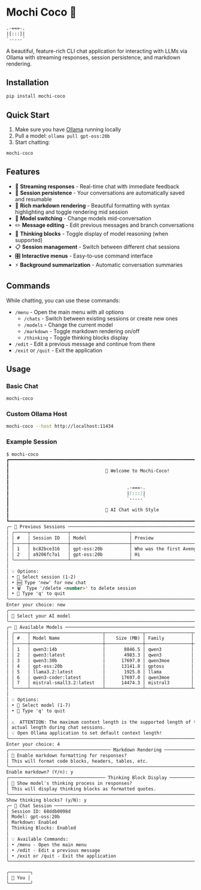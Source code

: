# Mochi Coco 🍡

```bash
.-===-.
|[:::]|
`-----´
```

A beautiful, feature-rich CLI chat application for interacting with LLMs via Ollama with streaming responses, session persistence, and markdown rendering.

## Installation

```bash
pip install mochi-coco
```

## Quick Start

1. Make sure you have [Ollama](https://ollama.com) running locally
2. Pull a model: `ollama pull gpt-oss:20b`
3. Start chatting:

```bash
mochi-coco
```

## Features

- 🚀 **Streaming responses** - Real-time chat with immediate feedback
- 💾 **Session persistence** - Your conversations are automatically saved and resumable
- 🎨 **Rich markdown rendering** - Beautiful formatting with syntax highlighting and toggle rendering mid session
- 🔄 **Model switching** - Change models mid-conversation
- ✏️ **Message editing** - Edit previous messages and branch conversations
- 🧠 **Thinking blocks** - Toggle display of model reasoning (when supported)
- 📋 **Session management** - Switch between different chat sessions
- 🎛️ **Interactive menus** - Easy-to-use command interface
- ⚡ **Background summarization** - Automatic conversation summaries

## Commands

While chatting, you can use these commands:

- `/menu` - Open the main menu with all options
  - `/chats` - Switch between existing sessions or create new ones
  - `/models` - Change the current model
  - `/markdown` - Toggle markdown rendering on/off
  - `/thinking` - Toggle thinking blocks display
- `/edit` - Edit a previous message and continue from there
- `/exit` or `/quit` - Exit the application

## Usage

### Basic Chat
```bash
mochi-coco
```

### Custom Ollama Host
```bash
mochi-coco --host http://localhost:11434
```

### Example Session
```markdown
$ mochi-coco
┏━━━━━━━━━━━━━━━━━━━━━━━━━━━━━━━━━━━━━━━━━━━━━━━━━━━━━━━━━━━━━━━━━━━━━━━━━━━━━━━━━━━━━━━━━━━━━━━━━┓
┃                                                                                                 ┃
┃                                    🍡 Welcome to Mochi-Coco!                                    ┃
┃                                                                                                 ┃
┃                                                                                                 ┃
┃                                            .-===-.                                              ┃
┃                                            |[:::]|                                              ┃
┃                                            `-----´                                              ┃
┃                                                                                                 ┃
┃                                    🤖 AI Chat with Style                                        ┃
┃                                                                                                 ┃
┗━━━━━━━━━━━━━━━━━━━━━━━━━━━━━━━━━━━━━━━━━━━━━━━━━━━━━━━━━━━━━━━━━━━━━━━━━━━━━━━━━━━━━━━━━━━━━━━━━┛
╭─ 💬 Previous Sessions ──────────────────────────────────────────────────────────────────────────╮
│ ╭─────┬──────────────┬──────────────────────┬─────────────────────────────────────┬──────────╮  │
│ │ #   │ Session ID   │ Model                │ Preview                             │ Messages │  │
│ ├─────┼──────────────┼──────────────────────┼─────────────────────────────────────┼──────────┤  │
│ │ 1   │ bc82bce316   │ gpt-oss:20b          │ Who was the first Avenger?          │    2     │  │
│ │ 2   │ a9206fc7a1   │ gpt-oss:20b          │ Hi                                  │    2     │  │
│ ╰─────┴──────────────┴──────────────────────┴─────────────────────────────────────┴──────────╯  │
│                                                                                                 │
│ 💡 Options:                                                                                     │
│ • 📝 Select session (1-2)                                                                       │
│ • 🆕 Type 'new' for new chat                                                                    │
│ • 🗑️  Type '/delete <number>' to delete session                                                  │
│ • 👋 Type 'q' to quit                                                                           │
╰─────────────────────────────────────────────────────────────────────────────────────────────────╯
Enter your choice: new
╭─────────────────────────────────────────────────────────────────────────────────────────────────╮
│ 🤖 Select your AI model                                                                         │
╰─────────────────────────────────────────────────────────────────────────────────────────────────╯
╭─ 🤖 Available Models ───────────────────────────────────────────────────────────────────────────╮
│ ╭─────┬───────────────────────────┬──────────────┬─────────────────┬──────────────╮             │
│ │ #   │ Model Name                │    Size (MB) │ Family          │ Max. Context │             │
│ ├─────┼───────────────────────────┼──────────────┼─────────────────┼──────────────┤             │
│ │ 1   │ qwen3:14b                 │       8846.5 │ qwen3           │        40960 │             │
│ │ 2   │ qwen3:latest              │       4983.3 │ qwen3           │        40960 │             │
│ │ 3   │ qwen3:30b                 │      17697.0 │ qwen3moe        │       262144 │             │
│ │ 4   │ gpt-oss:20b               │      13141.8 │ gptoss          │       131072 │             │
│ │ 5   │ llama3.2:latest           │       1925.8 │ llama           │       131072 │             │
│ │ 6   │ qwen3-coder:latest        │      17697.0 │ qwen3moe        │       262144 │             │
│ │ 7   │ mistral-small3.2:latest   │      14474.3 │ mistral3        │       131072 │             │
│ ╰─────┴───────────────────────────┴──────────────┴─────────────────┴──────────────╯             │
│                                                                                                 │
│ 💡 Options:                                                                                     │
│ • 🔢 Select model (1-7)                                                                         │
│ • 👋 Type 'q' to quit                                                                           │
│                                                                                                 │
│ ⚠️  ATTENTION: The maximum context length is the supported length of the model but not the       │
│ actual length during chat sessions.                                                             │
│ 💡 Open Ollama application to set default context length!                                       │
╰─────────────────────────────────────────────────────────────────────────────────────────────────╯
Enter your choice: 4
╭────────────────────────────────────── Markdown Rendering ───────────────────────────────────────╮
│ 📝 Enable markdown formatting for responses?                                                    │
│ This will format code blocks, headers, tables, etc.                                             │
╰─────────────────────────────────────────────────────────────────────────────────────────────────╯
Enable markdown? (Y/n): y
╭──────────────────────────────────── Thinking Block Display ─────────────────────────────────────╮
│ 🤔 Show model's thinking process in responses?                                                  │
│ This will display thinking blocks as formatted quotes.                                          │
╰─────────────────────────────────────────────────────────────────────────────────────────────────╯
Show thinking blocks? (y/N): y
╭─ 💬 Chat Session ───────────────────────────────────────────────────────────────────────────────╮
│ Session ID: 68ddb0098d                                                                          │
│ Model: gpt-oss:20b                                                                              │
│ Markdown: Enabled                                                                               │
│ Thinking Blocks: Enabled                                                                        │
│                                                                                                 │
│ 💡 Available Commands:                                                                          │
│ • /menu - Open the main menu                                                                    │
│ • /edit - Edit a previous message                                                               │
│ • /exit or /quit - Exit the application                                                         │
╰─────────────────────────────────────────────────────────────────────────────────────────────────╯

╭────────╮
│ 🧑 You │
╰────────╯
```
